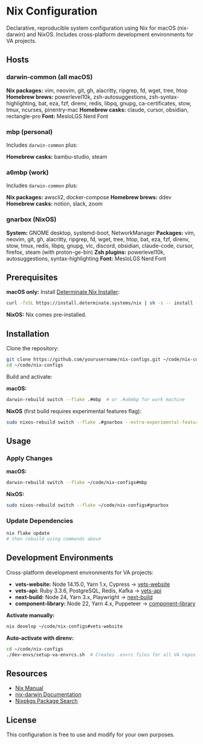 # Nix Configuration

Declarative, reproducible system configuration using Nix for macOS (nix-darwin) and NixOS. Includes cross-platform development environments for VA projects.

## Hosts

### darwin-common (all macOS)

**Nix packages:** vim, neovim, git, gh, alacritty, ripgrep, fd, wget, tree, htop
**Homebrew brews:** powerlevel10k, zsh-autosuggestions, zsh-syntax-highlighting, bat, eza, fzf, direnv, redis, libpq, gnupg, ca-certificates, stow, tmux, ncurses, pinentry-mac
**Homebrew casks:** claude, cursor, obsidian, rectangle-pro
**Font:** MesloLGS Nerd Font

### mbp (personal)

Includes `darwin-common` plus:

**Homebrew casks:** bambu-studio, steam

### a6mbp (work)

Includes `darwin-common` plus:

**Nix packages:** awscli2, docker-compose
**Homebrew brews:** ddev
**Homebrew casks:** notion, slack, zoom

### gnarbox (NixOS)

**System:** GNOME desktop, systemd-boot, NetworkManager
**Packages:** vim, neovim, git, gh, alacritty, ripgrep, fd, wget, tree, htop, bat, eza, fzf, direnv, stow, tmux, redis, libpq, gnupg, vlc, discord, obsidian, claude-code, cursor, firefox, steam (with proton-ge-bin)
**Zsh plugins:** powerlevel10k, autosuggestions, syntax-highlighting
**Font:** MesloLGS Nerd Font

## Prerequisites

**macOS only:** Install [Determinate Nix Installer](https://github.com/DeterminateSystems/nix-installer):

```bash
curl -fsSL https://install.determinate.systems/nix | sh -s -- install --determinate
```

**NixOS:** Nix comes pre-installed.

## Installation

Clone the repository:

```bash
git clone https://github.com/yourusername/nix-configs.git ~/code/nix-configs
cd ~/code/nix-configs
```

Build and activate:

**macOS:**

```bash
darwin-rebuild switch --flake .#mbp  # or .#a6mbp for work machine
```

**NixOS** (first build requires experimental features flag):

```bash
sudo nixos-rebuild switch --flake .#gnarbox --extra-experimental-features "nix-command flakes"
```

## Usage

### Apply Changes

**macOS:**

```bash
darwin-rebuild switch --flake ~/code/nix-configs#mbp
```

**NixOS:**

```bash
sudo nixos-rebuild switch --flake ~/code/nix-configs#gnarbox
```

### Update Dependencies

```bash
nix flake update
# then rebuild using commands above
```

## Development Environments

Cross-platform development environments for VA projects:

- **vets-website:** Node 14.15.0, Yarn 1.x, Cypress → [vets-website](https://github.com/department-of-veterans-affairs/vets-website)
- **vets-api:** Ruby 3.3.6, PostgreSQL, Redis, Kafka → [vets-api](https://github.com/department-of-veterans-affairs/vets-api)
- **next-build:** Node 24, Yarn 3.x, Playwright → [next-build](https://github.com/department-of-veterans-affairs/next-build)
- **component-library:** Node 22, Yarn 4.x, Puppeteer → [component-library](https://github.com/department-of-veterans-affairs/component-library)

**Activate manually:**

```bash
nix develop ~/code/nix-configs#vets-website
```

**Auto-activate with direnv:**

```bash
cd ~/code/nix-configs
./dev-envs/setup-va-envrcs.sh  # Creates .envrc files for all VA repos
```

## Resources

- [Nix Manual](https://nixos.org/manual/nix/stable/)
- [nix-darwin Documentation](https://daiderd.com/nix-darwin/manual/)
- [Nixpkgs Package Search](https://search.nixos.org/packages)

## License

This configuration is free to use and modify for your own purposes.
